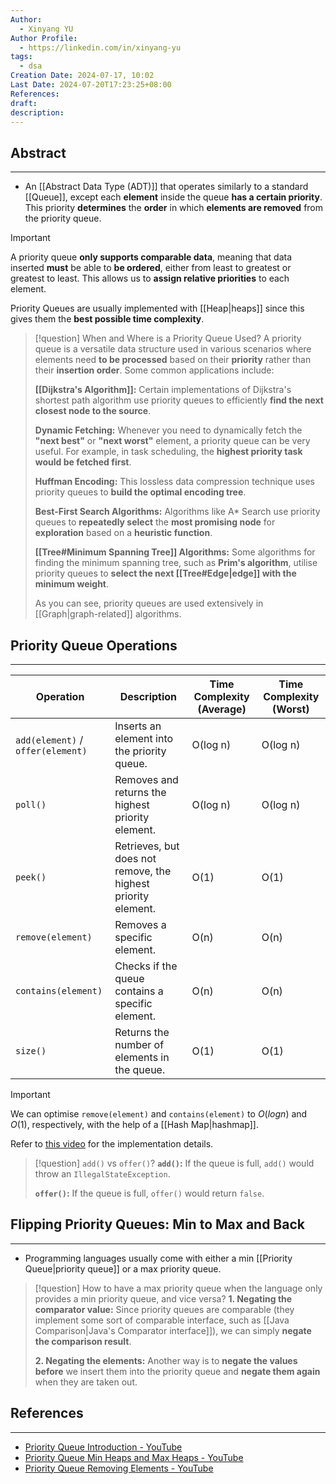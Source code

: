 ```yaml
---
Author:
  - Xinyang YU
Author Profile:
  - https://linkedin.com/in/xinyang-yu
tags:
  - dsa
Creation Date: 2024-07-17, 10:02
Last Date: 2024-07-20T17:23:25+08:00
References: 
draft: 
description: 
---
```

## Abstract
---
- An [[Abstract Data Type (ADT)]] that operates similarly to a standard [[Queue]], except each **element** inside the queue **has a certain priority**. This priority **determines** the **order** in which **elements are removed** from the priority queue.

>[!important]
> A priority queue **only supports comparable data**, meaning that data inserted **must** be able to **be ordered**, either from least to greatest or greatest to least. This allows us to **assign relative priorities** to each element.
> 
> Priority Queues are usually implemented with [[Heap|heaps]] since this gives them the **best possible time complexity**.

>[!question] When and Where is a Priority Queue Used?
> A priority queue is a versatile data structure used in various scenarios where elements need **to be processed** based on their **priority** rather than their **insertion order**. Some common applications include:
> 
> **[[Dijkstra's Algorithm]]:** Certain implementations of Dijkstra's shortest path algorithm use priority queues to efficiently **find the next closest node to the source**.
> 
> **Dynamic Fetching:** Whenever you need to dynamically fetch the **"next best"** or **"next worst"** element, a priority queue can be very useful. For example, in task scheduling, the **highest priority task would be fetched first**.
> 
> **Huffman Encoding:** This lossless data compression technique uses priority queues to **build the optimal encoding tree**.
> 
> **Best-First Search Algorithms:** Algorithms like A* Search use priority queues to **repeatedly select** the **most promising node** for **exploration** based on a **heuristic function**.
> 
> **[[Tree#Minimum Spanning Tree]] Algorithms:** Some algorithms for finding the minimum spanning tree, such as **Prim's algorithm**, utilise priority queues to **select the next [[Tree#Edge|edge]] with the minimum weight**.
> 
> As you can see, priority queues are used extensively in [[Graph|graph-related]] algorithms.

## Priority Queue Operations
---

| Operation                         | Description                                                   | Time Complexity (Average) | Time Complexity (Worst) |
| --------------------------------- | ------------------------------------------------------------- | ------------------------- | ----------------------- |
| `add(element)` / `offer(element)` | Inserts an element into the priority queue.                   | O(log n)                  | O(log n)                |
| `poll()`                          | Removes and returns the highest priority element.             | O(log n)                  | O(log n)                |
| `peek()`                          | Retrieves, but does not remove, the highest priority element. | O(1)                      | O(1)                    |
| `remove(element)`                 | Removes a specific element.                                   | O(n)                      | O(n)                    |
| `contains(element)`               | Checks if the queue contains a specific element.              | O(n)                      | O(n)                    |
| `size()`                          | Returns the number of elements in the queue.                  | O(1)                      | O(1)                    |
>[!important]
> We can optimise `remove(element)` and `contains(element)` to $O(log n)$ and $O(1)$, respectively, with the help of a [[Hash Map|hashmap]].
> 
> Refer to [this video](https://www.youtube.com/watch?v=eVq8CmoC1x8) for the implementation details.

>[!question] `add()` vs `offer()`?
> **`add()`:** If the queue is full, `add()` would throw an `IllegalStateException`.
> 
> **`offer()`:** If the queue is full, `offer()` would return `false`.
## Flipping Priority Queues: Min to Max and Back
---
- Programming languages usually come with either a min [[Priority Queue|priority queue]] or a max priority queue.

>[!question] How to have a max priority queue when the language only provides a min priority queue, and vice versa?
> **1. Negating the comparator value:**
> Since priority queues are comparable (they implement some sort of comparable interface, such as [[Java Comparison|Java's Comparator interface]]), we can simply **negate the comparison result**.
> 
> **2. Negating the elements:**
> Another way is to **negate the values before** we insert them into the priority queue and **negate them again** when they are taken out.


## References
---
- [Priority Queue Introduction - YouTube](https://youtu.be/wptevk0bshY?si=bomLk1DsxWS5s3PI)
- [Priority Queue Min Heaps and Max Heaps - YouTube](https://youtu.be/HCEr35qpawQ?si=BhHC1NhqzMsPtDFE)
- [Priority Queue Removing Elements - YouTube](https://www.youtube.com/watch?v=eVq8CmoC1x8)